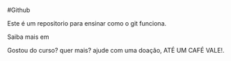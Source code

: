 #Github

Este é um repositorio para ensinar como o git funciona.

Saiba mais em 


Gostou do curso? quer mais? ajude com uma doação, ATÉ UM CAFÉ VALE!.

